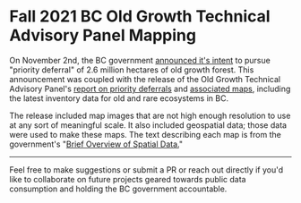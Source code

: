 # Fall 2021 BC Old Growth Technical Advisory Panel Mapping

On November 2nd, the BC government [announced it's intent](https://news.gov.bc.ca/releases/2021FLNRO0068-002088) to pursue "priority deferral" of 2.6 million hectares of old growth forest. This announcement was coupled with the release of the Old Growth Technical Advisory Panel's [report on priority deferrals](https://www2.gov.bc.ca/assets/gov/farming-natural-resources-and-industry/forestry/stewardship/old-growth-forests/summary_for_g2g_package.pdf) and [associated maps](https://www2.gov.bc.ca/gov/content/industry/forestry/managing-our-forest-resources/old-growth-forests/old-growth-maps), including the latest inventory data for old and rare ecosystems in BC.

The release included map images that are not high enough resolution to use at any sort of meaningful scale. It also included geospatial data; those data were used to make these maps. The text describing each map is from the government's "[Brief Overview of Spatial Data.](https://www.for.gov.bc.ca/ftp/HTS/external/!publish/OldGrowthStrategicReview/Recommendation6/TechnicalAdvisoryPanel/Spatial_Data/Brief%20Description%20Old%20Growth%20Technical%20Advisory%20Panel%20Maps%20and%20Spatial%20Data.Maps1-8.Nov02.pdf)"

---

Feel free to make suggestions or submit a PR or reach out directly if you'd like to collaborate on
future projects geared towards public data consumption and holding the BC government accountable.
